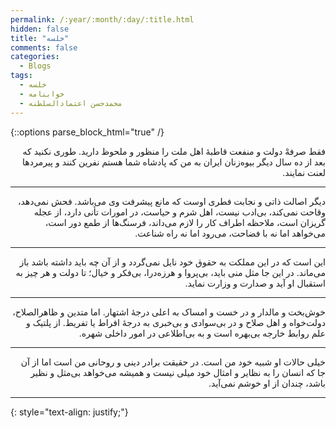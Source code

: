 ```yaml
---
permalink: /:year/:month/:day/:title.html
hidden: false
title: "خلسه"
comments: false
categories:
  - Blogs
tags:
  - خلسه
  - خوابنامه
  - محمدحسن اعتمادالسلطنه
---
```


{::options parse_block_html="true" /}
<div dir='rtl' align='right'>
فقط صرفهْ دولت و منفعت قاطبهٔ اهل ملت را منظور و ملحوظ دارید. طوری نکنید که بعد از ده سال دیگر بیوه‌زنان ایران به من که پادشاه شما هستم نفرین کنند و پیرمردها لعنت نمایند.

---

دیگر اصالت ذاتی و نجابت فطری اوست که مانع پیشرفت وی می‌باشد. فحش نمی‌دهد، وقاحت نمی‌کند، بی‌ادب نیست، اهل شرم و حیاست، در امورات تأنی دارد، از عجله گریزان است، ملاحظه اطراف کار را لازم می‌داند، فرسنگ‌ها از طمع دور است، می‌خواهد اما نه با فضاحت، می‌رود اما نه راه شناعت.

---

این است که در این مملکت به حقوق خود نایل نمی‌گردد و از آن چه باید داشته باشد باز می‌ماند. در این جا مثل منی باید، بی‌پروا و هرزه‌درا، بی‌فکر و خیال؛ تا دولت و هر چیز به استقبال او آید و صدارت و وزارت نماید.

---

خوش‌بخت و مالدار و در خست و امساک به اعلی درجهٔ اشتهار. اما متدین و ظاهرالصلاح، دولت‌خواه و اهل صلاح و در بی‌سوادی و بی‌خبری به درجهٔ افراط یا تفریط. از پلتیک و علم روابط خارجه بی‌بهره است و به بی‌اطلاعی در امور داخلی شهره.

---

خیلی حالات او شبیه خود من است. در حقیقت برادر دینی و روحانی من است اما از آن جا که انسان را به نظایر و امثال خود میلی نیست و همیشه می‌خواهد بی‌مثل و نظیر باشد، چندان از او خوشم نمی‌آید.

---

</div>
{: style="text-align: justify;"}